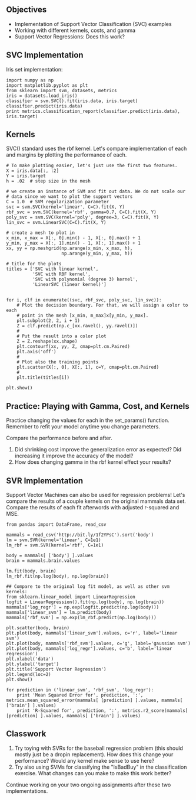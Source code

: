 ## Objectives

* Implementation of Support Vector Classification (SVC) examples
* Working with different kernels, costs, and gamma
* Support Vector Regressions: Does this work?

## SVC Implementation

Iris set implementation:

    import numpy as np
    import matplotlib.pyplot as plt
    from sklearn import svm, datasets, metrics
    iris = datasets.load_iris()
    classifier = svm.SVC().fit(iris.data, iris.target)
    classifier.predict(iris.data)
    print metrics.classification_report(classifier.predict(iris.data), iris.target)

## Kernels

SVC() standard uses the rbf kernel. Let's compare implementation of each and margins by plotting the performance of each.

    # To make plotting easier, let's just use the first two features.
    X = iris.data[:, :2]
    Y = iris.target
    h = .02  # step size in the mesh

    # we create an instance of SVM and fit out data. We do not scale our
    # data since we want to plot the support vectors
    C = 1.0  # SVM regularization parameter
    svc = svm.SVC(kernel='linear', C=C).fit(X, Y)
    rbf_svc = svm.SVC(kernel='rbf', gamma=0.7, C=C).fit(X, Y)
    poly_svc = svm.SVC(kernel='poly', degree=3, C=C).fit(X, Y)
    lin_svc = svm.LinearSVC(C=C).fit(X, Y)

    # create a mesh to plot in
    x_min, x_max = X[:, 0].min() - 1, X[:, 0].max() + 1
    y_min, y_max = X[:, 1].min() - 1, X[:, 1].max() + 1
    xx, yy = np.meshgrid(np.arange(x_min, x_max, h),
                         np.arange(y_min, y_max, h))

    # title for the plots
    titles = ['SVC with linear kernel',
              'SVC with RBF kernel',
              'SVC with polynomial (degree 3) kernel',
              'LinearSVC (linear kernel)']


    for i, clf in enumerate((svc, rbf_svc, poly_svc, lin_svc)):
        # Plot the decision boundary. For that, we will assign a color to each
        # point in the mesh [x_min, m_max]x[y_min, y_max].
        plt.subplot(2, 2, i + 1)
        Z = clf.predict(np.c_[xx.ravel(), yy.ravel()])
        #
        # Put the result into a color plot
        Z = Z.reshape(xx.shape)
        plt.contourf(xx, yy, Z, cmap=plt.cm.Paired)
        plt.axis('off')
        #
        # Plot also the training points
        plt.scatter(X[:, 0], X[:, 1], c=Y, cmap=plt.cm.Paired)
        #
        plt.title(titles[i])

    plt.show()

## Practice: Playing with Gamma, Cost, and Kernels

Practice changing the values for each in the set_params() function. Remember to refit your model anytime you change parameters.

Compare the performance before and after. 

1. Did shrinking cost improve the generalization error as expected? Did increasing it improve the accuracy of the model? 
2. How does changing gamma in the rbf kernel effect your results?

## SVR Implementation

Support Vector Machines can also be used for regression problems! Let's compare the results of a couple kernels on the original mammals data set. Compare the results of each fit afterwords with adjusted r-squared and MSE.

    from pandas import DataFrame, read_csv

    mammals = read_csv('http://bit.ly/1f2YPsC').sort('body')
    lm = svm.SVR(kernel='linear', C=1e1)
    lm_rbf = svm.SVR(kernel='rbf', C=1e1)

    body = mammals[ ['body'] ].values
    brain = mammals.brain.values

    lm.fit(body, brain)
    lm_rbf.fit(np.log(body), np.log(brain))

    ## Compare to the original log fit model, as well as other svm kernels:
    from sklearn.linear_model import LinearRegression
    logfit = LinearRegression().fit(np.log(body), np.log(brain))
    mammals['log_regr'] = np.exp(logfit.predict(np.log(body)))
    mammals['linear_svm'] = lm.predict(body)
    mammals['rbf_svm'] = np.exp(lm_rbf.predict(np.log(body)))

    plt.scatter(body, brain)
    plt.plot(body, mammals['linear_svm'].values, c='r', label='linear svm')
    plt.plot(body, mammals['rbf_svm'].values, c='g', label='gaussian svm')
    plt.plot(body, mammals['log_regr'].values, c='b', label='linear regression')
    plt.xlabel('data')
    plt.ylabel('target')
    plt.title('Support Vector Regression')
    plt.legend(loc=2)
    plt.show()

    for prediction in ('linear_svm', 'rbf_svm', 'log_regr'):
        print 'Mean Squared Error for', prediction, ':', metrics.mean_squared_error(mammals[ [prediction] ].values, mammals[ ['brain'] ].values)
        print 'R-Squared for', prediction, ':', metrics.r2_score(mammals[ [prediction] ].values, mammals[ ['brain'] ].values)

## Classwork

1. Try toying with SVRs for the baseball regression problem (this should mostly just be a dropin replacement). How does this change your performance? Would any kernel make sense to use here?
2. Try also using SVMs for classifying the "IsBadBuy" in the classification exercise. What changes can you make to make this work better?

Continue working on your two ongoing assignments after these two implementations.